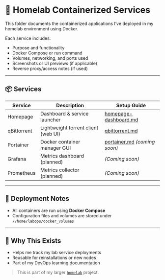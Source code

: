 # 🐳 Homelab Containerized Services

This folder documents the containerized applications I’ve deployed in my homelab environment using Docker.

Each service includes:
- Purpose and functionality
- Docker Compose or run command
- Volumes, networking, and ports used
- Screenshots or UI previews (if applicable)
- Reverse proxy/access notes (if used)

---

## 📦 Services

| Service         | Description                        | Setup Guide                             |
|----------------|------------------------------------|------------------------------------------|
| Homepage        | Dashboard & service launcher       | [homepage-dashboard.md](containters/homepage-dashboard) |
| qBittorrent     | Lightweight torrent client (web UI)| [qbittorrent.md](./qbittorrent.md)       |
| Portainer       | Docker container manager GUI       | [portainer.md](./portainer.md) *(coming soon)* |
| Grafana         | Metrics dashboard (planned)        | *(Coming soon)*                          |
| Prometheus      | Metrics collector (planned)        | *(Coming soon)*                          |

---

## 🧱 Deployment Notes

- All containers are run using **Docker Compose**
- Configuration files and volumes are stored under `//home/labops/docker_volumes`

---

## 🧠 Why This Exists

- Helps me track my lab service deployments
- Reusable for reinstallations or new nodes
- Part of my DevOps learning documentation

> This is part of my larger [`homelab`](https://github.com/raoulmoise/homelab) project.
